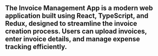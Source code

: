 ## The Invoice Management App is a modern web application built using React, TypeScript, and Redux, designed to streamline the invoice creation process. Users can upload invoices, enter invoice details, and manage expense tracking efficiently.

